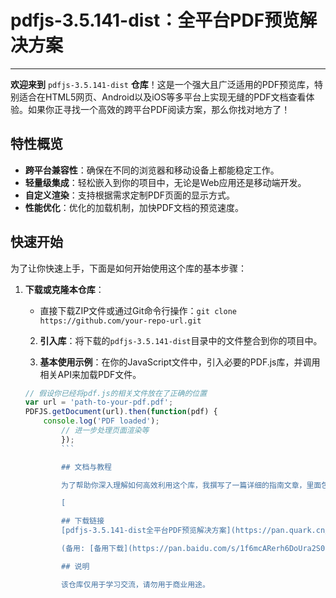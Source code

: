 # pdfjs-3.5.141-dist：全平台PDF预览解决方案

---

**欢迎来到** `pdfjs-3.5.141-dist` **仓库**！这是一个强大且广泛适用的PDF预览库，特别适合在HTML5网页、Android以及iOS等多平台上实现无缝的PDF文档查看体验。如果你正寻找一个高效的跨平台PDF阅读方案，那么你找对地方了！

## 特性概览

- **跨平台兼容性**：确保在不同的浏览器和移动设备上都能稳定工作。
- **轻量级集成**：轻松嵌入到你的项目中，无论是Web应用还是移动端开发。
- **自定义渲染**：支持根据需求定制PDF页面的显示方式。
- **性能优化**：优化的加载机制，加快PDF文档的预览速度。

## 快速开始

为了让你快速上手，下面是如何开始使用这个库的基本步骤：

1. **下载或克隆本仓库**：
   - 直接下载ZIP文件或通过Git命令行操作：`git clone https://github.com/your-repo-url.git`

   2. **引入库**：将下载的`pdfjs-3.5.141-dist`目录中的文件整合到你的项目中。

   3. **基本使用示例**：在你的JavaScript文件中，引入必要的PDF.js库，并调用相关API来加载PDF文件。

   ```javascript
   // 假设你已经将pdf.js的相关文件放在了正确的位置
   var url = 'path-to-your-pdf.pdf';
   PDFJS.getDocument(url).then(function(pdf) {
       console.log('PDF loaded');
           // 进一步处理页面渲染等
           });
           ```

           ## 文档与教程

           为了帮助你深入理解如何高效利用这个库，我撰写了一篇详细的指南文章，里面包含了从基础配置到高级特性的全面介绍。

           [

           ## 下载链接
           [pdfjs-3.5.141-dist全平台PDF预览解决方案](https://pan.quark.cn/s/3d722a3914b0) 

           (备用: [备用下载](https://pan.baidu.com/s/1f6mcARerh6DoUra2S0q_XA?pwd=1234))

           ## 说明

           该仓库仅用于学习交流，请勿用于商业用途。
